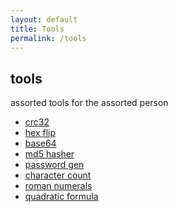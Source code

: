 ```yaml
---
layout: default
title: Tools
permalink: /tools
---
```

tools
-----

assorted tools for the assorted person

  

*   [crc32](/tools/crc32)
*   [hex flip](/tools/hexflip)
*   [base64](/tools/base64)
*   [md5 hasher](/tools/md5)
*   [password gen](/tools/passwordgen)
*   [character count](/tools/charcount)
*   [roman numerals](/tools/roman)
*   [quadratic formula](/tools/quadraticformula)